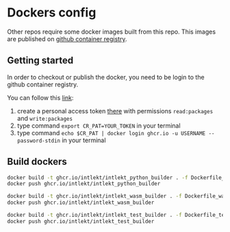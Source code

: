 # Dockers config

Other repos require some docker images built from this repo. This images are published on
[github container registry](https://docs.github.com/en/packages/working-with-a-github-packages-registry/working-with-the-container-registry).

## Getting started

In order to checkout or publish the docker, you need to be login to the github container registry.

You can follow this [link](https://docs.github.com/en/packages/working-with-a-github-packages-registry/working-with-the-container-registry):

1. create a personal access token [there](https://github.com/settings/tokens) with permissions `read:packages` and `write:packages`
2. type command `export CR_PAT=YOUR_TOKEN` in your terminal
3. type command `echo $CR_PAT | docker login ghcr.io -u USERNAME --password-stdin` in your terminal

## Build dockers

```bash
docker build -t ghcr.io/intlekt/intlekt_python_builder . -f Dockerfile_python_builder
docker push ghcr.io/intlekt/intlekt_python_builder

docker build -t ghcr.io/intlekt/intlekt_wasm_builder . -f Dockerfile_wasm_builder
docker push ghcr.io/intlekt/intlekt_wasm_builder

docker build -t ghcr.io/intlekt/intlekt_test_builder . -f Dockerfile_test_builder
docker push ghcr.io/intlekt/intlekt_test_builder
```
